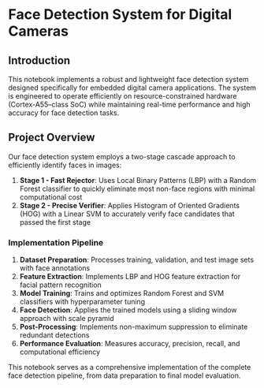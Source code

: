 # Face Detection System for Digital Cameras

## Introduction
This notebook implements a robust and lightweight face detection system designed specifically for embedded digital camera applications. The system is engineered to operate efficiently on resource-constrained hardware (Cortex-A55–class SoC) while maintaining real-time performance and high accuracy for face detection tasks.

## Project Overview
Our face detection system employs a two-stage cascade approach to efficiently identify faces in images:

1. **Stage 1 - Fast Rejector**: Uses Local Binary Patterns (LBP) with a Random Forest classifier to quickly eliminate most non-face regions with minimal computational cost
2. **Stage 2 - Precise Verifier**: Applies Histogram of Oriented Gradients (HOG) with a Linear SVM to accurately verify face candidates that passed the first stage

### Implementation Pipeline
1. **Dataset Preparation**: Processes training, validation, and test image sets with face annotations
2. **Feature Extraction**: Implements LBP and HOG feature extraction for facial pattern recognition
3. **Model Training**: Trains and optimizes Random Forest and SVM classifiers with hyperparameter tuning
4. **Face Detection**: Applies the trained models using a sliding window approach with scale pyramid
5. **Post-Processing**: Implements non-maximum suppression to eliminate redundant detections
6. **Performance Evaluation**: Measures accuracy, precision, recall, and computational efficiency

This notebook serves as a comprehensive implementation of the complete face detection pipeline, from data preparation to final model evaluation.